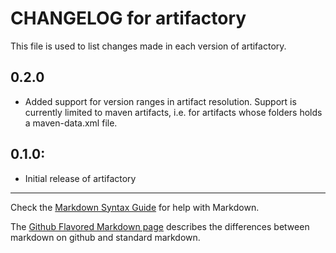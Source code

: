 # CHANGELOG for artifactory

This file is used to list changes made in each version of artifactory.

## 0.2.0

* Added support for version ranges in artifact resolution. Support is currently limited to maven artifacts, i.e. for artifacts whose folders holds a maven-data.xml file.

## 0.1.0:

* Initial release of artifactory

- - -
Check the [Markdown Syntax Guide](http://daringfireball.net/projects/markdown/syntax) for help with Markdown.

The [Github Flavored Markdown page](http://github.github.com/github-flavored-markdown/) describes the differences between markdown on github and standard markdown.
